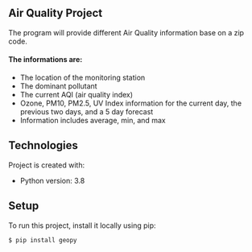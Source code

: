 ## Air Quality Project
The program will provide different Air Quality information base on a zip code.

#### The informations are:
* The location of the monitoring station
* The dominant pollutant
* The current AQI (air quality index)
* Ozone, PM10, PM2.5, UV Index information for the current day, the previous two days, and a 5 day forecast
* Information includes average, min, and max
      
## Technologies
Project is created with:
* Python version: 3.8
	
## Setup
To run this project, install it locally using pip:

```
$ pip install geopy
```
